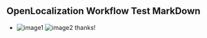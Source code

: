 ## OpenLocalization Workflow Test MarkDown
* ![image1](.\0e03a8c8-2f68-4711-aa97-efa4f485f775.png)   ![image2](.\8695a3e3-e3cd-45e2-90a5-d3a5339cf400.png) 
thanks!